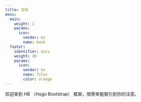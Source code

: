 ```yaml
---
title: 文档
menu:
  main:
    weight: 2
    params:
      icon:
        vendor: bs
        name: book
  footer:
    identifier: docs
    weight: 30
    params:
      icon: 
        vendor: bs
        name: files
        color: orange
---
```


欢迎来到 HB （Hugo Bootstrap） 框架，很荣幸能吸引到你的注意。
